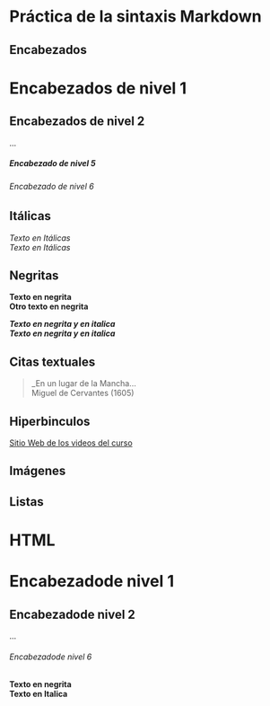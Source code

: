 # Práctica de la sintaxis Markdown
## Encabezados
# Encabezados de nivel 1
## Encabezados de nivel 2
...
##### Encabezado de nivel 5
###### Encabezado de nivel 6

## Itálicas
*Texto en Itálicas*
\
_Texto en Itálicas_

## Negritas
**Texto en negrita**
\
__Otro texto en negrita__

***Texto en negrita y en italica***
\
_**Texto en negrita y en italica**_

## Citas textuales
> _En un lugar de la Mancha...
\
Miguel de Cervantes (1605)

## Hiperbinculos
[Sitio Web de los videos del curso ](https://www.youtube.com/channel/UC54fLwQJYtc9szJzNvH7zhw/featured)

## Imágenes

## Listas

# HTML
<h1>Encabezadode nivel 1</h1>
<h2>Encabezadode nivel 2</h2>
...
<h6>Encabezadode nivel 6</h6>

<strong>Texto en negrita<strong>
\
<en>Texto en Italica<en>
